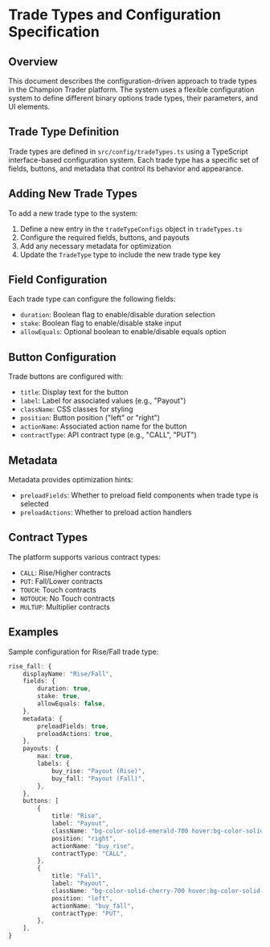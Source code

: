 # Trade Types and Configuration Specification

## Overview
This document describes the configuration-driven approach to trade types in the Champion Trader platform. The system uses a flexible configuration system to define different binary options trade types, their parameters, and UI elements.

## Trade Type Definition
Trade types are defined in `src/config/tradeTypes.ts` using a TypeScript interface-based configuration system. Each trade type has a specific set of fields, buttons, and metadata that control its behavior and appearance.

## Adding New Trade Types
To add a new trade type to the system:
1. Define a new entry in the `tradeTypeConfigs` object in `tradeTypes.ts`
2. Configure the required fields, buttons, and payouts
3. Add any necessary metadata for optimization
4. Update the `TradeType` type to include the new trade type key

## Field Configuration
Each trade type can configure the following fields:
- `duration`: Boolean flag to enable/disable duration selection
- `stake`: Boolean flag to enable/disable stake input
- `allowEquals`: Optional boolean to enable/disable equals option

## Button Configuration
Trade buttons are configured with:
- `title`: Display text for the button
- `label`: Label for associated values (e.g., "Payout")
- `className`: CSS classes for styling
- `position`: Button position ("left" or "right")
- `actionName`: Associated action name for the button
- `contractType`: API contract type (e.g., "CALL", "PUT")

## Metadata
Metadata provides optimization hints:
- `preloadFields`: Whether to preload field components when trade type is selected
- `preloadActions`: Whether to preload action handlers

## Contract Types
The platform supports various contract types:
- `CALL`: Rise/Higher contracts
- `PUT`: Fall/Lower contracts
- `TOUCH`: Touch contracts
- `NOTOUCH`: No Touch contracts
- `MULTUP`: Multiplier contracts

## Examples
Sample configuration for Rise/Fall trade type:
```typescript
rise_fall: {
    displayName: "Rise/Fall",
    fields: {
        duration: true,
        stake: true,
        allowEquals: false,
    },
    metadata: {
        preloadFields: true,
        preloadActions: true,
    },
    payouts: {
        max: true,
        labels: {
            buy_rise: "Payout (Rise)",
            buy_fall: "Payout (Fall)",
        },
    },
    buttons: [
        {
            title: "Rise",
            label: "Payout",
            className: "bg-color-solid-emerald-700 hover:bg-color-solid-emerald-600",
            position: "right",
            actionName: "buy_rise",
            contractType: "CALL",
        },
        {
            title: "Fall",
            label: "Payout",
            className: "bg-color-solid-cherry-700 hover:bg-color-solid-cherry-600",
            position: "left",
            actionName: "buy_fall",
            contractType: "PUT",
        },
    ],
}
